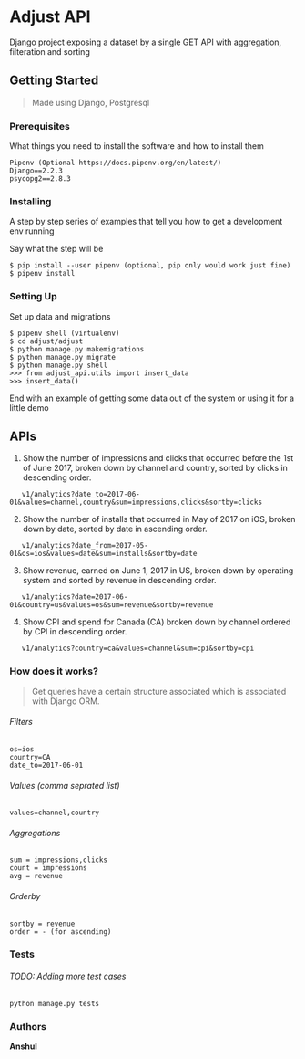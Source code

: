 # Adjust API

Django project exposing a dataset by a single GET API with aggregation, filteration and sorting

## Getting Started

> Made using Django, Postgresql

### Prerequisites

What things you need to install the software and how to install them
```
Pipenv (Optional https://docs.pipenv.org/en/latest/)
Django==2.2.3
psycopg2==2.8.3
```

### Installing

A step by step series of examples that tell you how to get a development env running

Say what the step will be

```
$ pip install --user pipenv (optional, pip only would work just fine)
$ pipenv install
```

### Setting Up
Set up data and migrations

```
$ pipenv shell (virtualenv)
$ cd adjust/adjust
$ python manage.py makemigrations
$ python manage.py migrate
$ python manage.py shell
>>> from adjust_api.utils import insert_data
>>> insert_data()
```


End with an example of getting some data out of the system or using it for a little demo

## APIs 
 
 1.   Show the number of impressions and clicks that occurred before the 1st of June 2017, broken down by channel and country, sorted by clicks in descending order.
```
   v1/analytics?date_to=2017-06-01&values=channel,country&sum=impressions,clicks&sortby=clicks

```
2.  Show the number of installs that occurred in May of 2017 on iOS, broken down by date, sorted by date in ascending order.
```        
   v1/analytics?date_from=2017-05-01&os=ios&values=date&sum=installs&sortby=date
 ``` 
3.  Show revenue, earned on June 1, 2017 in US, broken down by operating system and sorted by revenue in descending order.
```
   v1/analytics?date=2017-06-01&country=us&values=os&sum=revenue&sortby=revenue
```
4.  Show CPI and spend for Canada (CA) broken down by channel ordered by CPI in descending order.
```
   v1/analytics?country=ca&values=channel&sum=cpi&sortby=cpi

```
### How does it works?
> Get queries have a certain structure associated which is associated with Django ORM.

###### Filters
 ```
os=ios
country=CA
date_to=2017-06-01

```
###### Values (comma seprated list)
 ```
values=channel,country
```
###### Aggregations 
 ```
sum = impressions,clicks
count = impressions
avg = revenue

```
###### Orderby
```
sortby = revenue
order = - (for ascending)
```

### Tests
###### TODO: Adding more test cases
```
python manage.py tests
```

### Authors

**Anshul**

